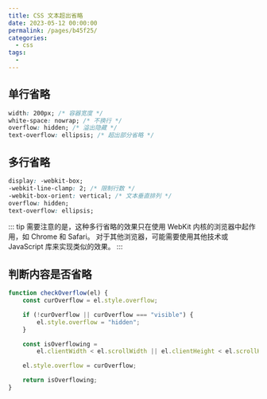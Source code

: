 ```yaml
---
title: CSS 文本超出省略
date: 2023-05-12 00:00:00
permalink: /pages/b45f25/
categories: 
  - css
tags: 
  - 
---
```


## 单行省略

```css
width: 200px; /* 容器宽度 */
white-space: nowrap; /* 不换行 */
overflow: hidden; /* 溢出隐藏 */
text-overflow: ellipsis; /* 超出部分省略 */
```

## 多行省略

```css
display: -webkit-box;
-webkit-line-clamp: 2; /* 限制行数 */
-webkit-box-orient: vertical; /* 文本垂直排列 */
overflow: hidden;
text-overflow: ellipsis;
```

::: tip
需要注意的是，这种多行省略的效果只在使用 WebKit 内核的浏览器中起作用，如 Chrome 和 Safari。
对于其他浏览器，可能需要使用其他技术或 JavaScript 库来实现类似的效果。
:::

## 判断内容是否省略

```js
function checkOverflow(el) {
	const curOverflow = el.style.overflow;

	if (!curOverflow || curOverflow === "visible") {
		el.style.overflow = "hidden";
	}

	const isOverflowing =
		el.clientWidth < el.scrollWidth || el.clientHeight < el.scrollHeight;

	el.style.overflow = curOverflow;

	return isOverflowing;
}
```
